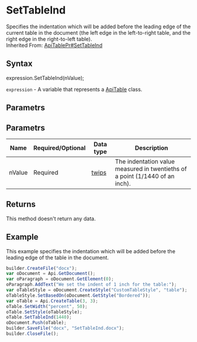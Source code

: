 # SetTableInd

Specifies the indentation which will be added before the leading edge of the current table in the document (the left edge in the left-to-right table, and the right edge in the right-to-left table).<br>Inherited From: [ApiTablePr#SetTableInd](../../ApiTablePr/Methods/SetTableInd.md)


## Syntax

expression.SetTableInd(nValue);

`expression` - A variable that represents a [ApiTable](../ApiTable.md) class.

## Parametrs

## Parametrs

| **Name** | **Required/Optional** | **Data type** | **Description** |
| ------------- | ------------- | ------------- | ------------- |
| nValue | Required | [twips](../../../Enumerations/twips.md)  | The indentation value measured in twentieths of a point (1/1440 of an inch). |

## Returns

This method doesn't return any data.

## Example

This example specifies the indentation which will be added before the leading edge of the table in the document.

```javascript
builder.CreateFile("docx");
var oDocument = Api.GetDocument();
var oParagraph = oDocument.GetElement(0);
oParagraph.AddText("We set the indent of 1 inch for the table:");
var oTableStyle = oDocument.CreateStyle("CustomTableStyle", "table");
oTableStyle.SetBasedOn(oDocument.GetStyle("Bordered"));
var oTable = Api.CreateTable(3, 3);
oTable.SetWidth("percent", 50);
oTable.SetStyle(oTableStyle);
oTable.SetTableInd(1440);
oDocument.Push(oTable);
builder.SaveFile("docx", "SetTableInd.docx");
builder.CloseFile();
```